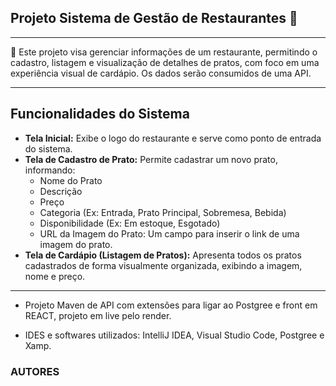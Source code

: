 ## Projeto Sistema de Gestão de Restaurantes 🥩 

---

<p1> 📄 Este projeto visa gerenciar informações de um restaurante, permitindo o cadastro, listagem e visualização de detalhes de pratos, com foco em uma experiência visual de cardápio. Os dados serão consumidos de uma API.</p1>

---

## Funcionalidades do Sistema

* **Tela Inicial:** Exibe o logo do restaurante e serve como ponto de entrada do sistema.
* **Tela de Cadastro de Prato:** Permite cadastrar um novo prato, informando:
    * Nome do Prato
    * Descrição
    * Preço
    * Categoria (Ex: Entrada, Prato Principal, Sobremesa, Bebida)
    * Disponibilidade (Ex: Em estoque, Esgotado)
    * URL da Imagem do Prato: Um campo para inserir o link de uma imagem do prato.
* **Tela de Cardápio (Listagem de Pratos):** Apresenta todos os pratos cadastrados de forma visualmente organizada, exibindo a imagem, nome e preço.

---

- <p2> Projeto Maven de API com extensões para ligar ao Postgree e front em REACT, projeto em live pelo render.</p2>

- <p4> IDES e softwares utilizados: IntelliJ IDEA, Visual Studio Code, Postgree e Xamp.</p4>

<h3>AUTORES</h3>

